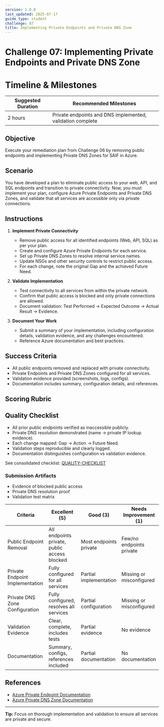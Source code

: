 ```yaml
---
version: 1.0.0
last_updated: 2025-07-17
guide_type: student
challenge: 07
title: Implementing Private Endpoints and Private DNS Zone
---
```


# Challenge 07: Implementing Private Endpoints and Private DNS Zone
# Timeline & Milestones
| Suggested Duration | Recommended Milestones |
|--------------------|-----------------------|
| 2 hours            | Private endpoints and DNS implemented, validation complete |

## Objective
Execute your remediation plan from Challenge 06 by removing public endpoints and implementing Private DNS Zones for SAIF in Azure.

## Scenario

You have developed a plan to eliminate public access to your web, API, and SQL endpoints and transition to private connectivity. Now, you must implement your plan, configure Azure Private Endpoints and Private DNS Zones, and validate that all services are accessible only via private connections.

## Instructions

1. **Implement Private Connectivity**
   - Remove public access for all identified endpoints (Web, API, SQL) as per your plan.
   - Create and configure Azure Private Endpoints for each service.
   - Set up Private DNS Zones to resolve internal service names.
   - Update NSGs and other security controls to restrict public access.
   - For each change, note the original Gap and the achieved Future Need.

2. **Validate Implementation**
   - Test connectivity to all services from within the private network.
   - Confirm that public access is blocked and only private connections are allowed.
   - Document validation: Test Performed → Expected Outcome → Actual Result → Evidence.

3. **Document Your Work**
   - Submit a summary of your implementation, including configuration details, validation evidence, and any challenges encountered.
   - Reference Azure documentation and best practices.

## Success Criteria

- All public endpoints removed and replaced with private connectivity.
- Private Endpoints and Private DNS Zones configured for all services.
- Validation evidence provided (screenshots, logs, configs).
- Documentation includes summary, configuration details, and references.

## Scoring Rubric

## Quality Checklist
- All prior public endpoints verified as inaccessible publicly.
- Private DNS resolution demonstrated (name → private IP lookup evidence).
- Each change mapped: Gap → Action → Future Need.
- Validation steps reproducible and clearly logged.
- Documentation distinguishes configuration vs validation evidence.

See consolidated checklist: [QUALITY-CHECKLIST](../QUALITY-CHECKLIST.md#challenge-07--private-connectivity-implementation)

### Submission Artifacts
- Evidence of blocked public access
- Private DNS resolution proof
- Validation test matrix

| Criteria                        | Excellent (5) | Good (3) | Needs Improvement (1) |
|---------------------------------|---------------|----------|-----------------------|
| Public Endpoint Removal         | All endpoints private, public access blocked | Most endpoints private | Few/no endpoints private |
| Private Endpoint Implementation | Fully configured for all services | Partial implementation | Missing or misconfigured |
| Private DNS Zone Configuration  | Fully configured, resolves all services | Partial configuration | Missing or misconfigured |
| Validation Evidence             | Clear, complete, includes tests | Partial evidence | No evidence |
| Documentation                   | Summary, configs, references included | Partial documentation | No documentation |

## References

- [Azure Private Endpoint Documentation](https://learn.microsoft.com/en-us/azure/private-link/private-endpoint-overview)
- [Azure Private DNS Zone Documentation](https://learn.microsoft.com/en-us/azure/dns/private-dns-overview)

---

**Tip:**
Focus on thorough implementation and validation to ensure all services are private and secure.
